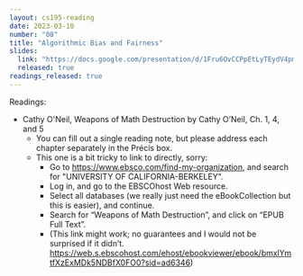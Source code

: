 ```yaml
---
layout: cs195-reading
date: 2023-03-10
number: "08"
title: "Algorithmic Bias and Fairness"
slides:
  link: "https://docs.google.com/presentation/d/1Fru6OvCCPpEtLyTEydV4pmm0xeF6802jcjwBolY0AAg/edit"
  released: true
readings_released: true
---
```


Readings:

- Cathy O'Neil, Weapons of Math Destruction by Cathy O’Neil, Ch. 1, 4, and 5
  - You can fill out a single reading note, but please address each chapter separately in the Précis box.
  - This one is a bit tricky to link to directly, sorry:
    - Go to <https://www.ebsco.com/find-my-organization>, and search for "UNIVERSITY OF CALIFORNIA-BERKELEY".
    - Log in, and go to the EBSCOhost Web resource.
    - Select all databases (we really just need the eBookCollection but this is easier), and continue.
    - Search for “Weapons of Math Destruction”, and click on “EPUB Full Text”.
    - (This link might work; no guarantees and I would not be surprised if it didn’t. <https://web.s.ebscohost.com/ehost/ebookviewer/ebook/bmxlYmtfXzExMDk5NDBfX0FO0?sid=ad6346>)

